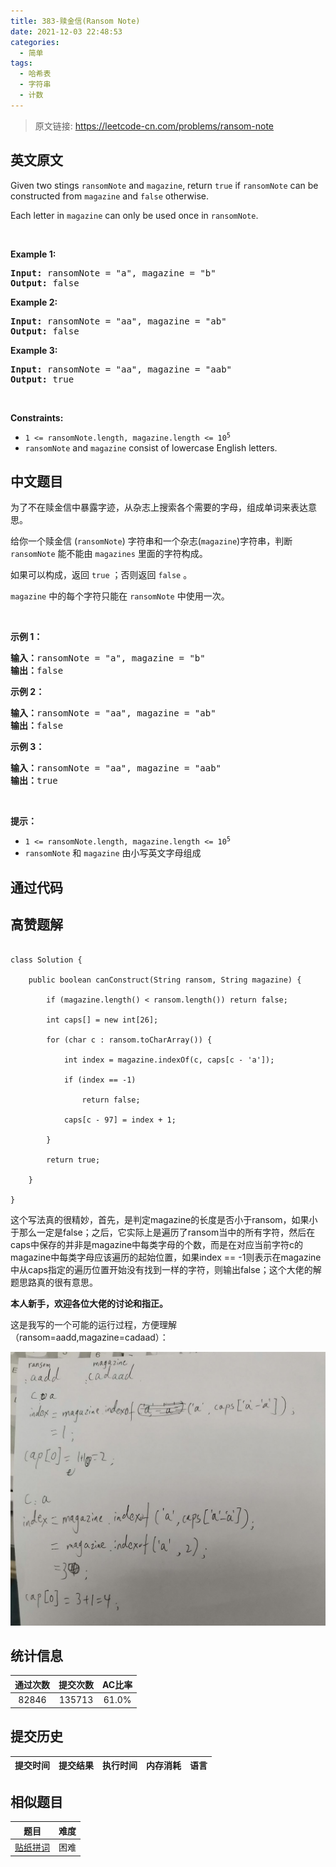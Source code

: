 ```yaml
---
title: 383-赎金信(Ransom Note)
date: 2021-12-03 22:48:53
categories:
  - 简单
tags:
  - 哈希表
  - 字符串
  - 计数
---
```


> 原文链接: https://leetcode-cn.com/problems/ransom-note


## 英文原文
<div><p>Given two stings <code>ransomNote</code> and <code>magazine</code>, return <code>true</code> if <code>ransomNote</code> can be constructed from <code>magazine</code> and <code>false</code> otherwise.</p>

<p>Each letter in <code>magazine</code> can only be used once in <code>ransomNote</code>.</p>

<p>&nbsp;</p>
<p><strong>Example 1:</strong></p>
<pre><strong>Input:</strong> ransomNote = "a", magazine = "b"
<strong>Output:</strong> false
</pre><p><strong>Example 2:</strong></p>
<pre><strong>Input:</strong> ransomNote = "aa", magazine = "ab"
<strong>Output:</strong> false
</pre><p><strong>Example 3:</strong></p>
<pre><strong>Input:</strong> ransomNote = "aa", magazine = "aab"
<strong>Output:</strong> true
</pre>
<p>&nbsp;</p>
<p><strong>Constraints:</strong></p>

<ul>
	<li><code>1 &lt;= ransomNote.length, magazine.length &lt;= 10<sup>5</sup></code></li>
	<li><code>ransomNote</code> and <code>magazine</code> consist of lowercase English letters.</li>
</ul>
</div>

## 中文题目
<div><p>为了不在赎金信中暴露字迹，从杂志上搜索各个需要的字母，组成单词来表达意思。</p>

<p>给你一个赎金信 (<code>ransomNote</code>) 字符串和一个杂志(<code>magazine</code>)字符串，判断 <code>ransomNote</code> 能不能由 <code>magazines</code> 里面的字符构成。</p>

<p>如果可以构成，返回 <code>true</code> ；否则返回 <code>false</code> 。</p>

<p><code>magazine</code> 中的每个字符只能在 <code>ransomNote</code> 中使用一次。</p>

<p>&nbsp;</p>

<p><strong>示例 1：</strong></p>

<pre>
<strong>输入：</strong>ransomNote = "a", magazine = "b"
<strong>输出：</strong>false
</pre>

<p><strong>示例 2：</strong></p>

<pre>
<strong>输入：</strong>ransomNote = "aa", magazine = "ab"
<strong>输出：</strong>false
</pre>

<p><strong>示例 3：</strong></p>

<pre>
<strong>输入：</strong>ransomNote = "aa", magazine = "aab"
<strong>输出：</strong>true
</pre>

<p>&nbsp;</p>

<p><strong>提示：</strong></p>

<ul>
	<li><code>1 &lt;= ransomNote.length, magazine.length &lt;= 10<sup>5</sup></code></li>
	<li><code>ransomNote</code> 和 <code>magazine</code> 由小写英文字母组成</li>
</ul>
</div>

## 通过代码
<RecoDemo>
</RecoDemo>


## 高赞题解
```

class Solution {

    public boolean canConstruct(String ransom, String magazine) {

        if (magazine.length() < ransom.length()) return false;

        int caps[] = new int[26];

        for (char c : ransom.toCharArray()) {

            int index = magazine.indexOf(c, caps[c - 'a']);

            if (index == -1)

                return false;

            caps[c - 97] = index + 1;

        }

        return true;

    }

}

```

这个写法真的很精妙，首先，是判定magazine的长度是否小于ransom，如果小于那么一定是false；之后，它实际上是遍历了ransom当中的所有字符，然后在caps中保存的并非是magazine中每类字母的个数，而是在对应当前字符c的magazine中每类字母应该遍历的起始位置，如果index == -1则表示在magazine中从caps指定的遍历位置开始没有找到一样的字符，则输出false；这个大佬的解题思路真的很有意思。

**本人新手，欢迎各位大佬的讨论和指正。**

这是我写的一个可能的运行过程，方便理解（ransom=aadd,magazine=cadaad）：

![qq_pic_merged_1577503953023.jpg](../images/ransom-note-0.jpg)







## 统计信息
| 通过次数 | 提交次数 | AC比率 |
| :------: | :------: | :------: |
|    82846    |    135713    |   61.0%   |

## 提交历史
| 提交时间 | 提交结果 | 执行时间 |  内存消耗  | 语言 |
| :------: | :------: | :------: | :--------: | :--------: |


## 相似题目
|                             题目                             | 难度 |
| :----------------------------------------------------------: | :---------: |
| [贴纸拼词](https://leetcode-cn.com/problems/stickers-to-spell-word/) | 困难|
